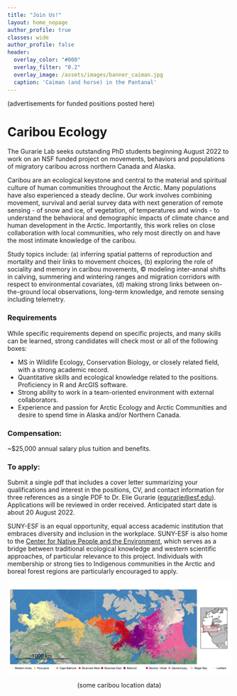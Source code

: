 ```yaml
---
title: "Join Us!"
layout: home_nopage
author_profile: true
classes: wide
author_profile: false
header:
  overlay_color: "#000"
  overlay_filter: "0.2"
  overlay_image: /assets/images/banner_caiman.jpg
  caption: 'Caiman (and horse) in the Pantanal'
---
```



(advertisements for funded positions posted here)



# Caribou Ecology

The Gurarie Lab seeks outstanding PhD students beginning August 2022 to work on an NSF funded project on movements, behaviors and populations of migratory caribou across northern Canada and Alaska.

Caribou are an ecological keystone and central to the material and spiritual culture of human communities throughout the Arctic. Many populations have also experienced a steady decline. Our work involves combining movement, survival and aerial survey data with next generation of remote sensing - of snow and ice, of vegetation, of temperatures and winds - to understand the behavioral and demographic impacts of climate chance and human development in the Arctic. Importantly, this work relies on close collaboration with local communities, who rely most directly on and have the most intimate knowledge of the caribou.

Study topics include: (a) inferring spatial patterns of reproduction and mortality and their links to movement choices, (b) exploring the role of sociality and memory in caribou movements, © modeling inter-annal shifts in calving, summering and wintering ranges and migration corridors with respect to environmental covariates, (d) making strong links between on-the-ground local observations, long-term knowledge, and remote sensing including telemetry.

### Requirements

While specific requirements depend on specific projects, and many skills can be learned, strong candidates will check most or all of the following boxes:

- MS in Wildlife Ecology, Conservation Biology, or closely related field, with a strong academic record.
- Quantitative skills and ecological knowledge related to the positions. Proficiency in R and ArcGIS software.
- Strong ability to work in a team-oriented environment with external collaborators.
- Experience and passion for Arctic Ecology and Arctic Communities and desire to spend time in Alaska and/or Northern Canada. 

### Compensation:

~$25,000 annual salary plus tuition and benefits.

### To apply:

Submit a single pdf that includes a cover letter summarizing your qualifications and interest in the positions, CV, and contact information for three references as a single PDF to Dr. Elie Gurarie (egurarie@esf.edu). Applications will be reviewed in order received. Anticipated start date is about 20 August 2022.

SUNY-ESF is an equal opportunity, equal access academic institution that embraces diversity and inclusion in the workplace. SUNY-ESF is also home to the [Center for Native People and the Environment](https://www.esf.edu/nativepeoples/), which serves as a bridge between traditional ecological knowledge and western scientific approaches, of particular relevance to this project. Individuals with membership or strong ties to Indigenous communities in the Arctic and boreal forest regions are particularly encouraged to apply. 


![](/assets/images/megaworld_cariboumap.png)
<center> (some caribou location data) </center>